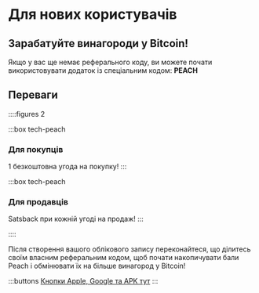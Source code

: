 # Для нових користувачів
## Зарабатуйте винагороди у Bitcoin!

Якщо у вас ще немає реферального коду, ви можете почати використовувати додаток із спеціальним кодом: **PEACH**

## Переваги
::::figures 2

:::box tech-peach
### Для покупців
1 безкоштовна угода на покупку!
:::

:::box tech-peach
### Для продавців
Satsback при кожній угоді на продаж!
:::

::::

Після створення вашого облікового запису переконайтеся, що ділитесь своїм власним реферальним кодом, щоб почати накопичувати бали Peach і обмінювати їх на більше винагород у Bitcoin!

:::buttons
[Кнопки Apple, Google та APK тут]()
:::
